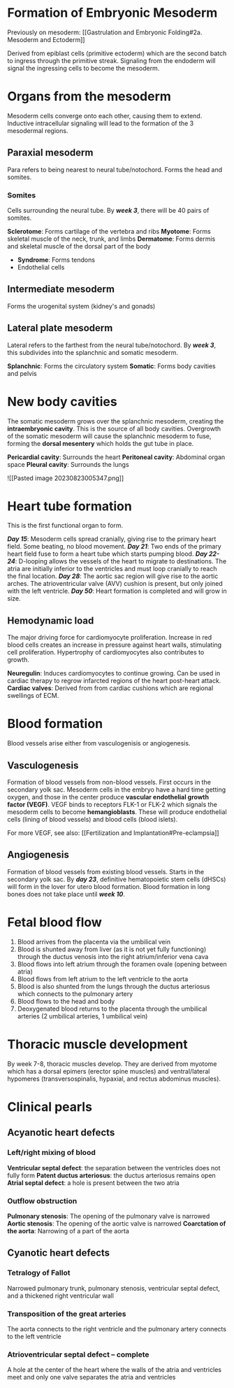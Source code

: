 # Formation of Embryonic Mesoderm
Previously on mesoderm: [[Gastrulation and Embryonic Folding#2a. Mesoderm and Ectoderm]]

Derived from epiblast cells (primitive ectoderm) which are the second batch to ingress through the primitive streak. Signaling from the endoderm will signal the ingressing cells to become the mesoderm.
# Organs from the mesoderm
Mesoderm cells converge onto each other, causing them to extend. Inductive intracellular signaling will lead to the formation of the 3 mesodermal regions.
## Paraxial mesoderm
Para refers to being nearest to neural tube/notochord. Forms the head and somites.
### Somites
Cells surrounding the neural tube. By ***week 3***, there will be 40 pairs of somites.

**Sclerotome**: Forms cartilage of the vertebra and ribs
**Myotome**: Forms skeletal muscle of the neck, trunk, and limbs
**Dermatome**: Forms dermis and skeletal muscle of the dorsal part of the body
- **Syndrome**: Forms tendons
- Endothelial cells
## Intermediate mesoderm
Forms the urogenital system (kidney's and gonads)
## Lateral plate mesoderm
Lateral refers to the farthest from the neural tube/notochord. By ***week 3***, this subdivides into the splanchnic and somatic mesoderm.

**Splanchnic**: Forms the circulatory system
**Somatic**: Forms body cavities and pelvis
# New body cavities
The somatic mesoderm grows over the splanchnic mesoderm, creating the **intraembryonic cavity**. This is the source of all body cavities. Overgrowth of the somatic mesoderm will cause the splanchnic mesoderm to fuse, forming the **dorsal mesentery** which holds the gut tube in place.

**Pericardial cavity**: Surrounds the heart
**Peritoneal cavity**: Abdominal organ space
**Pleural cavity**: Surrounds the lungs

![[Pasted image 20230823005347.png]]
# Heart tube formation
This is the first functional organ to form.

***Day 15***: Mesoderm cells spread cranially, giving rise to the primary heart field. Some beating, no blood movement.
***Day 21***: Two ends of the primary heart field fuse to form a heart tube which starts pumping blood.
***Day 22-24***: D-looping allows the vessels of the heart to migrate to destinations. The atria are initially inferior to the ventricles and must loop cranially to reach the final location.
***Day 28***: The aortic sac region will give rise to the aortic arches. The atrioventricular valve (AVV) cushion is present, but only joined with the left ventricle.
***Day 50***: Heart formation is completed and will grow in size.

## Hemodynamic load
The major driving force for cardiomyocyte proliferation. Increase in red blood cells creates an increase in pressure against heart walls, stimulating cell proliferation. Hypertrophy of cardiomyocytes also contributes to growth.

**Neuregulin**: Induces cardiomyocytes to continue growing. Can be used in cardiac therapy to regrow infarcted regions of the heart post-heart attack.
**Cardiac valves**: Derived from from cardiac cushions which are regional swellings of ECM.
# Blood formation
Blood vessels arise either from vasculogenisis or angiogenesis.
## Vasculogenesis
Formation of blood vessels from non-blood vessels. First occurs in the secondary yolk sac. Mesoderm cells in the embryo have a hard time getting oxygen, and those in the center produce **vascular endothelial growth factor (VEGF)**. VEGF binds to receptors FLK-1 or FLK-2 which signals the mesoderm cells to become **hemangioblasts**. These will produce endothelial cells (lining of blood vessels) and blood cells (blood islets).

For more VEGF, see also: [[Fertilization and Implantation#Pre-eclampsia]]
## Angiogenesis
Formation of blood vessels from existing blood vessels. Starts in the secondary yolk sac. By ***day 23***, definitive hematopoietic stem cells (dHSCs) will form in the lover for utero blood formation. Blood formation in long bones does not take place until ***week 10***.
# Fetal blood flow
1. Blood arrives from the placenta via the umbilical vein
2. Blood is shunted away from liver (as it is not yet fully functioning) through the ductus venosis into the right atrium/inferior vena cava
3. Blood flows into left atrium through the foramen ovale (opening between atria)
4. Blood flows from left atrium to the left ventricle to the aorta
5. Blood is also shunted from the lungs through the ductus arteriosus which connects to the pulmonary artery
6. Blood flows to the head and body
7. Deoxygenated blood returns to the placenta through the umbilical arteries (2 umbilical arteries, 1 umbilical vein)
# Thoracic muscle development
By week 7-8, thoracic muscles develop. They are derived from myotome which has a dorsal epimers  (erector spine muscles) and ventral/lateral hypomeres (transversospinalis, hypaxial, and rectus abdominus muscles).
# Clinical pearls
## Acyanotic heart defects
### Left/right mixing of blood
**Ventricular septal defect**: the separation between the ventricles does not fully form 
**Patent ductus arteriosus**: the ductus arteriosus remains open 
**Atrial septal defect**: a hole is present between the two atria
### Outflow obstruction
**Pulmonary stenosis**: The opening of the pulmonary valve is narrowed
**Aortic stenosis**: The opening of the aortic valve is narrowed
**Coarctation of the aorta**: Narrowing of a part of the aorta
## Cyanotic heart defects
### Tetralogy of Fallot
Narrowed pulmonary trunk, pulmonary stenosis, ventricular septal defect, and a thickened right ventricular wall
### Transposition of the great arteries
The aorta connects to the right ventricle and the pulmonary artery connects to the left ventricle
### Atrioventricular septal defect – complete
A hole at the center of the heart where the walls of the atria and ventricles meet and only one valve separates the atria and ventricles
